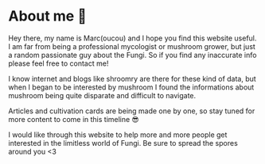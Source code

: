 # About me 👻

Hey there, my name is Marc(oucou) and I hope you find this website useful. I am far from being a professional mycologist or mushroom grower, but just a random passionate guy about the Fungi. So if you find any inaccurate info please feel free to contact me! 

I know internet and blogs like shroomry are there for these kind of data, but when I began to be interested by mushroom I found the informations about mushroom being quite disparate and difficult to navigate. 

Articles and cultivation cards are being made one by one, so stay tuned for more content to come in this timeline 😎

I would like through this website to help more and more people get interested in the limitless world of Fungi. Be sure to spread the spores around you <3